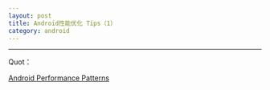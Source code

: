 ```yaml
---
layout: post
title: Android性能优化 Tips（1）
category: android
---
```

























---

Quot：

[Android Performance Patterns](https://www.youtube.com/playlist?list=PLWz5rJ2EKKc9CBxr3BVjPTPoDPLdPIFCE)
